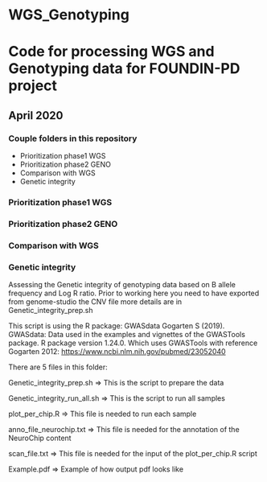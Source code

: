 # WGS_Genotyping
# Code for processing WGS and Genotyping data for FOUNDIN-PD project

## April 2020

### Couple folders in this repository

- Prioritization phase1 WGS
- Prioritization phase2 GENO
- Comparison with WGS
- Genetic integrity

### Prioritization phase1 WGS


### Prioritization phase2 GENO


### Comparison with WGS


### Genetic integrity
Assessing the Genetic integrity of genotyping data based on B allele frequency and Log R ratio.
Prior to working here you need to have exported from genome-studio the CNV file more details are in Genetic_integrity_prep.sh

This script is using the R package: GWASdata 
Gogarten S (2019). GWASdata: Data used in the examples and vignettes of the GWASTools package. R package version 1.24.0.
Which uses GWASTools with reference Gogarten 2012: https://www.ncbi.nlm.nih.gov/pubmed/23052040

There are 5 files in this folder:

Genetic_integrity_prep.sh => This is the script to prepare the data

Genetic_integrity_run_all.sh => This is the script to run all samples

plot_per_chip.R => This file is needed to run each sample

anno_file_neurochip.txt => This file is needed for the annotation of the NeuroChip content

scan_file.txt => This file is needed for the input of the plot_per_chip.R script

Example.pdf => Example of how output pdf looks like


